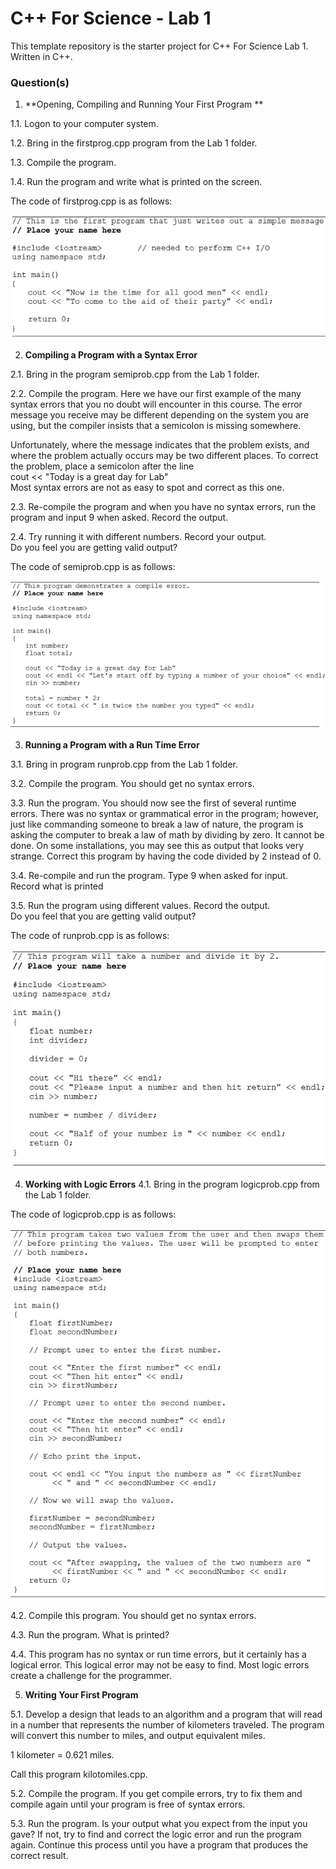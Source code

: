 # C++ For Science - Lab 1

This template repository is the starter project for C++ For Science Lab 1. Written in C++.

### Question(s)

1. **Opening, Compiling and Running Your First Program  **

1.1. Logon to your computer system.  

1.2. Bring in the firstprog.cpp program from the Lab 1 folder.  

1.3. Compile the program.  

1.4. Run the program and write what is printed on the screen.  

The code of firstprog.cpp is as follows:  

![](Q1.png)


2. **Compiling a Program with a Syntax Error**

2.1. Bring in the program semiprob.cpp from the Lab 1 folder.  

2.2. Compile the program. Here we have our first example of the many syntax errors that you no doubt will encounter in this course. The error message you receive may be different depending on the system you are using, but the compiler insists that a semicolon is missing somewhere.  

Unfortunately, where the message indicates that the problem exists, and where the problem actually occurs may be two different places. To correct the problem, place a semicolon after the line  
                cout << "Today is a great day for Lab"  
Most syntax errors are not as easy to spot and correct as this one.  

2.3. Re-compile the program and when you have no syntax errors, run the program and input 9 when asked. Record the output.  

2.4. Try running it with different numbers. Record your output.  
Do you feel you are getting valid output?  

The code of semiprob.cpp is as follows:  

![](Q2.png)

3. **Running a Program with a Run Time Error**

3.1. Bring in program runprob.cpp from the Lab 1 folder.  

3.2. Compile the program. You should get no syntax errors.  

3.3. Run the program. You should now see the first of several runtime errors. There was no syntax or grammatical error in the program; however, just like commanding someone to break a law of nature, the program is asking the computer to break a law of math by dividing by zero. It cannot be done. On some installations, you may see this as output that looks very   strange. Correct this program by having the code divided by 2 instead of 0.  

3.4. Re-compile and run the program. Type 9 when asked for input.  
Record what is printed  

3.5. Run the program using different values. Record the output.  
Do you feel that you are getting valid output?  

The code of runprob.cpp is as follows:  

![](Q3.png)  

4. **Working with Logic Errors**
4.1. Bring in the program logicprob.cpp from the Lab 1 folder.  

The code of logicprob.cpp is as follows:  

![](Q4.png)  

4.2. Compile this program. You should get no syntax errors.  

4.3. Run the program. What is printed?  

4.4. This program has no syntax or run time errors, but it certainly has a logical error. This logical error may not be easy to find. Most logic errors create a challenge for the programmer.  

5. **Writing Your First Program**

5.1. Develop a design that leads to an algorithm and a program that will read in a number that represents the number of kilometers traveled. The program will convert this number to miles, and output equivalent miles.  

1 kilometer = 0.621 miles.  

Call this program kilotomiles.cpp.  

5.2. Compile the program. If you get compile errors, try to fix them and compile again until your program is free of syntax errors.  

5.3. Run the program. Is your output what you expect from the input you gave? If not, try to find and correct the logic error and run the program again. Continue this process until you have a program that produces the correct result.
